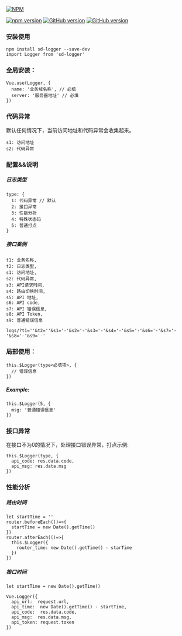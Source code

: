 [![NPM](https://nodei.co/npm/sd-logger.png?downloads=true)](https://nodei.co/npm/sd-logger/)  

[![npm version](https://badge.fury.io/js/sd-logger.svg)](https://badge.fury.io/js/sd-logger)
[![GitHub version](https://badge.fury.io/gh/chanyying%2Fsd-Logger.svg)](https://badge.fury.io/gh/chanyying%2Fsd-Logger)
[![GitHub version](https://img.shields.io/github/issues/chanyying/sd-logger.svg)](https://img.shields.io/github/issues/chanyying/sd-logger.svg)

### 安装使用

    npm install sd-logger --save-dev
    import Logger from 'sd-logger'

### 全局安装：

    Vue.use(Logger, {
      name: '业务域名称', // 必填
      server: '服务器地址' // 必填
    })


### 代码异常

默认任何情况下，当前访问地址和代码异常会收集起来。

    s1: 访问地址
    s2: 代码异常

### 配置&&说明

##### 日志类型

    type: {
      1: 代码异常 // 默认
      2: 接口异常
      3: 性能分析
      4: 特殊状态码
      5: 普通打点
    }

##### 接口案例

    t1: 业务名称,
    t2: 日志类型,
    s1: 访问地址,
    s2: 代码异常,
    s3: API请求时间,
    s4: 路由切换时间,
    s5: API 地址,
    s6: API code,
    s7: API 错误信息,
    s8: API Token,
    s9: 普通错误信息
    
    logs/?t1=''&t2=''&s1='-'&s2='-'&s3='-'&s4='-'&s5='-'&s6='-'&s7='-'&s8='-'&s9='-'


### 局部使用：

    this.$Logger(type<必填项>, {
      // 错误信息
    })

##### Example:

    this.$Logger(5, {
      msg: '普通错误信息'
    })

### 接口异常
在接口不为0的情况下，处理接口错误异常，打点示例:

    this.$Logger(type, {
      api_code: res.data.code,
      api_msg: res.data.msg
    })

### 性能分析

##### 路由时间

    let startTime = ''
    router.beforeEach(()=>{
      startTime = new Date().getTime()
    })
    router.afterEach(()=>{
      this.$Logger({
        router_time: new Date().getTime() - starTime
      })
    })


##### 接口时间

    let startTime = new Date().getTime()
    
    Vue.Logger({
      api_url:  request.url,
      api_time:  new Date().getTime() - startTime,
      api_code:  res.data.code,
      api_msg:  res.data.msg,
      api_token: request.token
    })

